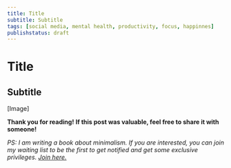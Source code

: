 ```yaml
---
title: Title
subtitle: Subtitle
tags: [social media, mental health, productivity, focus, happinnes]
publishstatus: draft
---
```

# Title
## Subtitle

[Image]

**Thank you for reading!** **If this post was valuable, feel free to share it with someone!**

*PS: I am writing a book about minimalism. If you are interested, you can join my waiting list to be the first to get notified and get some exclusive privileges. [Join here.](https://book.milh.tech)*
